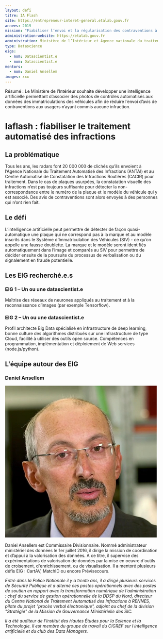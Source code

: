 ```yaml
---
layout: defi
titre: IA Flash
site: https://entrepreneur-interet-general.etalab.gouv.fr
annees: 2019
mission: "Fiabiliser l’envoi et la régularisation des contraventions à partir de la reconnaissance d’images"
administration-website: https://etalab.gouv.fr
administration: Ministère de l’Intérieur et Agence nationale du traitement automatisé des infractions (ANTAI)   
type: Datascience
eigs:
  - nom: Datascientist.e
  - nom: Datascientist.e
mentors: 
  - nom: Daniel Ansellem
images: xxx
---
```


Résumé : Le Ministère de l’Intérieur souhaite développer une intelligence 
artificielle permettant d’associer des photos de contrôles automatisés 
aux données des immatriculations des véhicules afin de réduire l’envoi 
d’avis de contraventions aux usagers n’ayant commis aucune infraction.

# Iaflash : fiabiliser le traitement automatisé des infractions 

## La problématique

Tous les ans, les radars font 20 000 000 de clichés qu’ils envoient à l’Agence Nationale du Traitement Automatisé des Infractions (ANTAI) et au Centre Automatisé de Constatation des Infractions Routières (CACIR) pour traitement. Dans le cas de plaques usurpées, la constatation visuelle des infractions n’est pas toujours suffisante pour détecter la non-correspondance entre le numéro de la plaque et le modèle du véhicule qui y est associé. Des avis de contraventions sont alors envoyés à des personnes qui n’ont rien fait. 

## Le défi 

L’intelligence artificielle peut permettre de détecter de façon quasi-automatique une plaque qui ne correspond pas à la marque et au modèle inscrits dans le Système d’Immatriculation des Véhicules (SIV) - ce qu’on appelle une fausse doublette. La marque et le modèle seront identifiés automatiquement dans l’image et comparés au SIV pour permettre de décider ensuite de la poursuite du processus de verbalisation ou du signalement en fraude potentielle. 

## Les EIG recherché.e.s

### EIG 1 – Un ou une datascientist.e
Maîtrise des réseaux de neurones appliqués au traitement et à la reconnaissance d’images (par exemple Tensorflow).

### EIG 2 – Un ou une datascientist.e
Profil architecte Big Data spécialisé en infrastructure de deep learning, bonne culture des algorithmes distribués sur une infrastructure de type Cloud, facilité à utiliser des outils open source. Compétences en programmation, implémentation et déploiement de Web services (node.js/python).

## L'équipe autour des EIG

### Daniel Ansellem

![Daniel Ansellem](/img/communaute/Daniel-Ansellem-2.png)

Daniel Ansellem est Commissaire Divisionnaire. Nommé administrateur ministériel des données le 1er juillet 2016, il dirige la mission de coordination et d’appui à la valorisation des données. A ce titre, il supervise des expérimentations de valorisation de données par la mise en oeuvre d'outils de croisement, d'enrichissement, ou de visualisation. Il a mentoré plusieurs défis EIG : CartAV, MatchID ou encore Prévisecours.

_Entré dans la Police Nationale il y a trente ans, il a dirigé plusieurs services de Sécurité Publique et a alterné ces postes opérationnels avec des postes de soutien en rapport avec la transformation numérique de l'administration : chef du service de gestion opérationnelle de la DDSP du Nord, directeur du Centre National de Traitement Automatisé des Infractions à RENNES, pilote du projet "procès verbal électronique", adjoint au chef de la division "Stratégie" de la Mission de Gouvernance Ministérielle des SIC._

_Il a été auditeur de l’Institut des Hautes Études pour la Science et la Technologie. Il est membre du groupe de travail du CIGREF sur l intelligence artificielle et du club des Data Managers._
